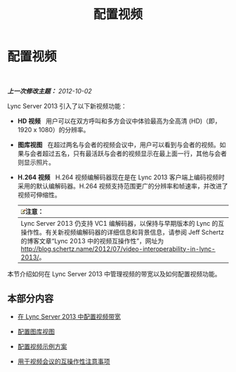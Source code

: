 ﻿---
title: 配置视频
TOCTitle: 配置视频
ms:assetid: dadfb7f3-dfd6-4847-b137-17dacafd7368
ms:mtpsurl: https://technet.microsoft.com/zh-cn/library/JJ205307(v=OCS.15)
ms:contentKeyID: 49314437
ms.date: 05/19/2016
mtps_version: v=OCS.15
ms.translationtype: HT
---

# 配置视频

 

_**上一次修改主题：** 2012-10-02_

Lync Server 2013 引入了以下新视频功能：

  - **HD 视频**   用户可以在双方呼叫和多方会议中体验最高为全高清 (HD)（即，1920 x 1080）的分辨率。

  - **图库视图**   在超过两名与会者的视频会议中，用户可以看到与会者的视频。如果与会者超过五名，只有最活跃与会者的视频显示在最上面一行，其他与会者则显示照片。

  - **H.264 视频**   H.264 视频编解码器现在是在 Lync 2013 客户端上编码视频时采用的默认编解码器。H.264 视频支持范围更广的分辨率和帧速率，并改进了视频可伸缩性。
    
    <table>
    <thead>
    <tr class="header">
    <th><img src="images/Dn783119.note(OCS.15).gif" title="note" alt="note" />注意：</th>
    </tr>
    </thead>
    <tbody>
    <tr class="odd">
    <td>Lync Server 2013 仍支持 VC1 编解码器，以保持与早期版本的 Lync 的互操作性。有关新视频编解码器的详细信息和背景信息，请参阅 Jeff Schertz 的博客文章“Lync 2013 中的视频互操作性”，网址为 <a href="http://blog.schertz.name/2012/07/video-interoperability-in-lync-2013/" class="uri">http://blog.schertz.name/2012/07/video-interoperability-in-lync-2013/</a>。</td>
    </tr>
    </tbody>
    </table>


本节介绍如何在 Lync Server 2013 中管理视频的带宽以及如何配置视频功能。

## 本部分内容

  - [在 Lync Server 2013 中配置视频带宽](lync-server-2013-configuring-video-bandwidth.md)

  - [配置图库视图](lync-server-2013-configuring-gallery-view.md)

  - [配置视频示例方案](lync-server-2013-configuring-video-example-scenarios.md)

  - [用于视频会议的互操作性注意事项](lync-server-2013-interoperability-considerations-for-video-conferencing.md)

